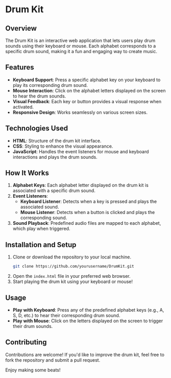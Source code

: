 # Drum Kit

## Overview
The Drum Kit is an interactive web application that lets users play drum sounds using their keyboard or mouse. Each alphabet corresponds to a specific drum sound, making it a fun and engaging way to create music.

## Features
- **Keyboard Support**: Press a specific alphabet key on your keyboard to play its corresponding drum sound.
- **Mouse Interaction**: Click on the alphabet letters displayed on the screen to hear the drum sounds.
- **Visual Feedback**: Each key or button provides a visual response when activated.
- **Responsive Design**: Works seamlessly on various screen sizes.

## Technologies Used
- **HTML**: Structure of the drum kit interface.
- **CSS**: Styling to enhance the visual appearance.
- **JavaScript**: Handles the event listeners for mouse and keyboard interactions and plays the drum sounds.

## How It Works
1. **Alphabet Keys**: Each alphabet letter displayed on the drum kit is associated with a specific drum sound.
2. **Event Listeners**: 
   - **Keyboard Listener**: Detects when a key is pressed and plays the associated sound.
   - **Mouse Listener**: Detects when a button is clicked and plays the corresponding sound.
3. **Sound Playback**: Predefined audio files are mapped to each alphabet, which play when triggered.

## Installation and Setup
1. Clone or download the repository to your local machine.
   ```bash
   git clone https://github.com/yourusername/DrumKit.git
   ```
2. Open the `index.html` file in your preferred web browser.
3. Start playing the drum kit using your keyboard or mouse!

## Usage
- **Play with Keyboard**: Press any of the predefined alphabet keys (e.g., A, S, D, etc.) to hear their corresponding drum sound.
- **Play with Mouse**: Click on the letters displayed on the screen to trigger their drum sounds.


## Contributing
Contributions are welcome! If you'd like to improve the drum kit, feel free to fork the repository and submit a pull request.


Enjoy making some beats!

